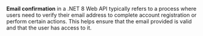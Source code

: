 **Email confirmation** in a .NET 8 Web API typically refers to a process where users need to verify their email address to complete account registration or perform certain actions. This helps ensure that the email provided is valid and that the user has access to it.
